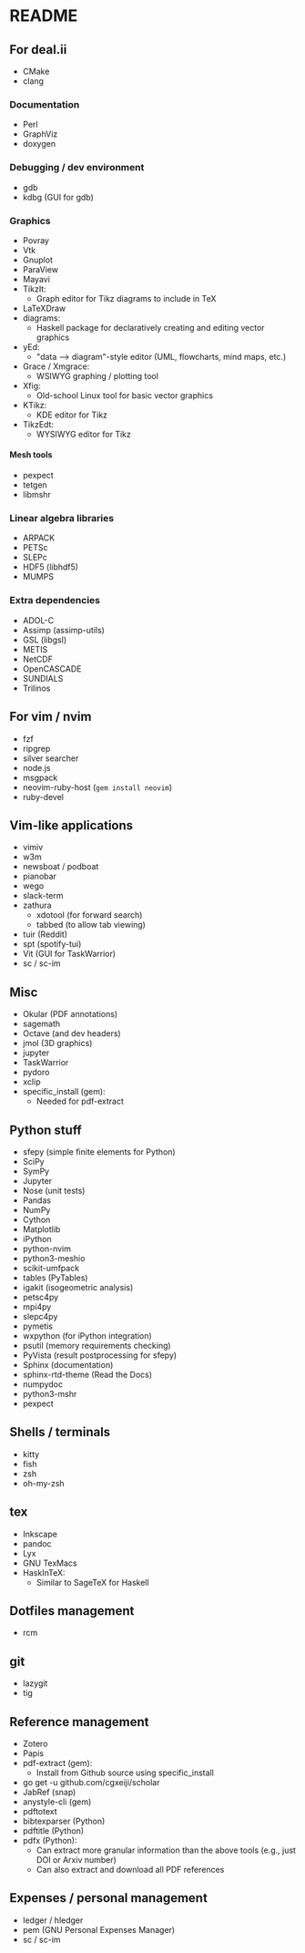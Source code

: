 # README

## For deal.ii

* CMake
* clang

### Documentation

* Perl
* GraphViz
* doxygen

### Debugging / dev environment

* gdb
* kdbg (GUI for gdb)

### Graphics

* Povray
* Vtk
* Gnuplot
* ParaView
* Mayavi
* TikzIt:
  * Graph editor for Tikz diagrams to include in TeX
* LaTeXDraw
* diagrams:
  * Haskell package for declaratively creating and editing vector graphics
* yEd:
  * "data --> diagram"-style editor (UML, flowcharts, mind maps, etc.)
* Grace / Xmgrace:
  * WSIWYG graphing / plotting tool
* Xfig:
  * Old-school Linux tool for basic vector graphics
* KTikz:
  * KDE editor for Tikz
* TikzEdt:
  * WYSIWYG editor for Tikz

#### Mesh tools

* pexpect
* tetgen
* libmshr

### Linear algebra libraries
* ARPACK
* PETSc
* SLEPc
* HDF5 (libhdf5)
* MUMPS

### Extra dependencies

* ADOL-C
* Assimp (assimp-utils)
* GSL (libgsl)
* METIS
* NetCDF
* OpenCASCADE
* SUNDIALS
* Trilinos

## For vim / nvim

* fzf
* ripgrep
* silver searcher
* node.js
* msgpack
* neovim-ruby-host (`gem install neovim`)
* ruby-devel

## Vim-like applications

* vimiv
* w3m
* newsboat / podboat
* pianobar
* wego
* slack-term
* zathura
	* xdotool (for forward search)
  * tabbed (to allow tab viewing)
* tuir (Reddit)
* spt (spotify-tui)
* Vit (GUI for TaskWarrior)
* sc / sc-im

## Misc

* Okular (PDF annotations)
* sagemath
* Octave (and dev headers)
* jmol (3D graphics)
* jupyter
* TaskWarrior
* pydoro
* xclip
* specific_install (gem):
	* Needed for pdf-extract

## Python stuff

* sfepy (simple finite elements for Python)
* SciPy
* SymPy
* Jupyter
* Nose (unit tests)
* Pandas
* NumPy
* Cython
* Matplotlib
* iPython
* python-nvim
* python3-meshio
* scikit-umfpack
* tables (PyTables)
* igakit (isogeometric analysis)
* petsc4py
* mpi4py
* slepc4py
* pymetis
* wxpython (for iPython integration)
* psutil (memory requirements checking)
* PyVista (result postprocessing for sfepy)
* Sphinx (documentation)
* sphinx-rtd-theme (Read the Docs)
* numpydoc
* python3-mshr
* pexpect

## Shells / terminals

* kitty
* fish
* zsh
* oh-my-zsh

## tex

* Inkscape
* pandoc
* Lyx
* GNU TexMacs
* HaskInTeX:
  * Similar to SageTeX for Haskell

## Dotfiles management

* rcm

## git

* lazygit
* tig

## Reference management

* Zotero
* Papis
* pdf-extract (gem):
	* Install from Github source using specific_install
* go get -u github.com/cgxeiji/scholar
* JabRef (snap)
* anystyle-cli (gem)
* pdftotext
* bibtexparser (Python)
* pdftitle (Python)
* pdfx (Python):
  * Can extract more granular information than the above tools (e.g., just DOI or Arxiv number)
  * Can also extract and download all PDF references

## Expenses / personal management

* ledger / hledger
* pem (GNU Personal Expenses Manager)
* sc / sc-im
